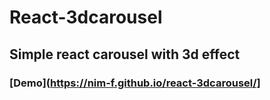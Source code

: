 # React-3dcarousel
## Simple react carousel with 3d effect

### [Demo](https://nim-f.github.io/react-3dcarousel/]